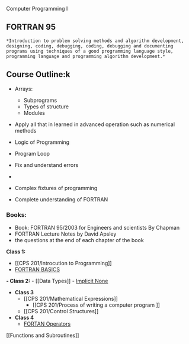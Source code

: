 Computer Programming I

## FORTRAN 95

	*Introduction to problem solving methods and algorithm development, designing, coding, debugging, coding, debugging and documenting programs using techniques of a good programming language style, programming language and programming algorithm development.* 

## Course Outline:k

- Arrays:
	- Subprograms
	- Types of structure
	- Modules

- Apply all that in learned in advanced operation such as numerical methods
- Logic of Programming
- Program Loop
- Fix and understand errors
- 
- Complex fixtures of programming
- Complete understanding of FORTRAN

### Books:
- Book: FORTRAN 95/2003 for Engineers and scientists By Chapman
- FORTRAN Lecture Notes by David Apsley
-  the questions at the end of each chapter of the book


**Class 1:**
- [[CPS 201/Introcution to Programming]]
- [FORTRAN BASICS](CPS%20201/FORTRAN%20BASICS.md)

**- Class 2:**
	- [[Data Types]]
	- [Implicit None](CPS%20201/Implicit%20None.md)

-  **Class 3**
	 - [[CPS 201/Mathematical Expressions]]
	   -   [[CPS 201/Process of writing a computer program ]]
	- [[CPS 201/Control Structures]] 
- **Class 4**
	- [FORTAN Operators](CPS%20201/FORTAN%20Operators.md)


[[Functions and Subroutines]]